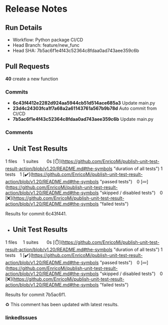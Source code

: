 # Release Notes 
## Run Details
- Workflow: Python package CI/CD 
- Head Branch: feature/new_func 
- Head SHA: 7b5ac6f1e4f43c52364c8fdaa0ad743aee359c6b 

## Pull Requests
**40** create a new function
### Commits
  - **6c43f4412e2282d924aa5944cb51d514ace685a3** Update main.py
  - **23d4c24303fca1f7a68a2a61143761a567b9b78d** Auto commit from CI/CD
  - **7b5ac6f1e4f43c52364c8fdaa0ad743aee359c6b** Update main.py
### Comments
 - ## Unit Test Results
1 files  1 suites   0s [:stopwatch:](https://github.com/EnricoMi/publish-unit-test-result-action/blob/v1.20/README.md#the-symbols &quot;duration of all tests&quot;)
1 tests 1 [:heavy_check_mark:](https://github.com/EnricoMi/publish-unit-test-result-action/blob/v1.20/README.md#the-symbols &quot;passed tests&quot;) 0 [:zzz:](https://github.com/EnricoMi/publish-unit-test-result-action/blob/v1.20/README.md#the-symbols &quot;skipped / disabled tests&quot;) 0 [:x:](https://github.com/EnricoMi/publish-unit-test-result-action/blob/v1.20/README.md#the-symbols &quot;failed tests&quot;)

Results for commit 6c43f441.

 - ## Unit Test Results
1 files  1 suites   0s [:stopwatch:](https://github.com/EnricoMi/publish-unit-test-result-action/blob/v1.20/README.md#the-symbols &quot;duration of all tests&quot;)
1 tests 1 [:heavy_check_mark:](https://github.com/EnricoMi/publish-unit-test-result-action/blob/v1.20/README.md#the-symbols &quot;passed tests&quot;) 0 [:zzz:](https://github.com/EnricoMi/publish-unit-test-result-action/blob/v1.20/README.md#the-symbols &quot;skipped / disabled tests&quot;) 0 [:x:](https://github.com/EnricoMi/publish-unit-test-result-action/blob/v1.20/README.md#the-symbols &quot;failed tests&quot;)

Results for commit 7b5ac6f1.

:recycle: This comment has been updated with latest results.

### linkedIssues
    
